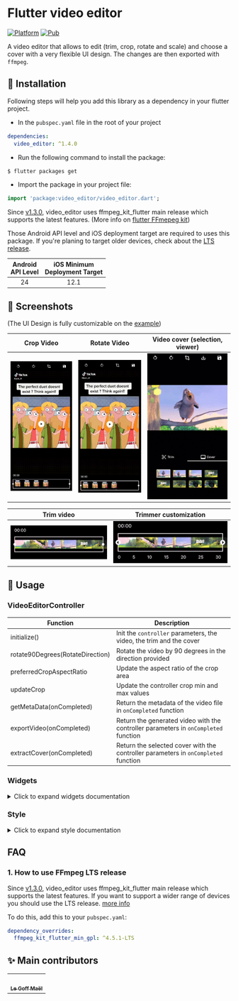 # Flutter video editor

[![Platform](https://img.shields.io/badge/Platform-Flutter-yellow.svg)](https://flutter.io)
[![Pub](https://img.shields.io/pub/v/video_editor.svg?logo=flutter&color=blue&style=flat-square)](https://pub.dev/packages/video_editor)

A video editor that allows to edit (trim, crop, rotate and scale) and choose a cover with a very flexible UI design.
The changes are then exported with `ffmpeg`.

## 📖 Installation

Following steps will help you add this library as a dependency in your flutter project.

- In the `pubspec.yaml` file in the root of your project

```yaml
dependencies:
  video_editor: ^1.4.0
```

- Run the following command to install the package:

```bash
$ flutter packages get
```

- Import the package in your project file:

```dart
import 'package:video_editor/video_editor.dart';
```

Since [v1.3.0](https://github.com/seel-channel/video_editor/releases/tag/v1.3.0), video_editor uses ffmpeg_kit_flutter main release which supports the latest features. (More info on [flutter FFmepeg kit](https://github.com/tanersener/ffmpeg-kit/tree/main/flutter/flutter))

Those Android API level and iOS deployment target are required to uses this package. If you're planing to target older devices, check about the [LTS release](#1-how-to-use-ffmpeg-lts-release).

<table>
<thead>
<tr>
<th align="center">Android<br>API Level</th>
<th align="center">iOS Minimum<br>Deployment Target</th>
</tr>
</thead>
<tbody>
<tr>
<td align="center">24</td>
<td align="center">12.1</td>
</tr>
</tbody>
</table>

## 📸 Screenshots
(The UI Design is fully customizable on the [example](https://pub.dev/packages/video_editor/example))

| Crop Video                          | Rotate Video                          | Video cover (selection, viewer)       |
| ----------------------------------- | ------------------------------------- | ------------------------------------- |
| ![](./assets/readme/crop_video.gif) | ![](./assets/readme/rotate_video.gif) | ![](./assets/readme/cover_viewer.gif) |

| Trim video                              | Trimmer customization                       |
| --------------------------------------- |  ------------------------------------------ |
| ![](./assets/readme/new_trim_video.gif) | ![](./assets/readme/new_trimmer_icons.gif)  |

## 👀 Usage

### VideoEditorController

| Function                         | Description                       |
| -------------------------------- | --------------------------------- |
| initialize()                     | Init the `controller` parameters, the video, the trim and the cover |
| rotate90Degrees(RotateDirection) | Rotate the video by 90 degrees in the direction provided            |
| preferredCropAspectRatio         | Update the aspect ratio of the crop area                            |
| updateCrop                       | Update the controller crop min and max values                       |
| getMetaData(onCompleted)         | Return the metadata of the video file in `onCompleted` function     |
| exportVideo(onCompleted)         | Return the generated video with the controller parameters in `onCompleted` function |
| extractCover(onCompleted)        | Return the selected cover with the controller parameters in `onCompleted` function  |

### Widgets

<details>
  <summary>Click to expand widgets documentation</summary>

####  Crop
##### 1. CropGridViewer

This widget is used to enable the crop actions on top of the video, or only to preview the cropped result.

| Param                            | Description                       |
| -------------------------------- | --------------------------------- |
| required VideoEditorController controller | The `controller` param is mandatory so every change in the controller settings will propagate in the crop view |
| bool showGrid = true | The `showGrid` param specifies whether the crop action can be triggered and if the crop grid is shown, set this param to `false` to display the preview of the cropped video |
| double horizontalMargin = 0.0 | The `horizontalMargin` param need to be specify when there is a margin outside the crop view, so in case of a change the new layout can be computed properly (i.e after a rotation) |

#### Trimmer

##### 1. TrimSlider

Display the trimmer containing video thumbnails with rotation and crop parameters.

| Param                            | Description                       |
| -------------------------------- | --------------------------------- |
| required VideoEditorController controller | The `controller` param is mandatory so every change in the controller settings will propagate in the trim slider view |
| double height = 0.0 | The `height` param specifies the height of the generated thumbnails |
| double quality = 10 | The `quality` param specifies the quality of the generated thumbnails, from 0 to 100 ([more info](https://pub.dev/packages/video_thumbnail)) |
| double horizontalMargin = 0.0 | The `horizontalMargin` param specifies the horizontal space to set around the slider. It is important when the trim can be dragged (`controller.maxDuration` < `controller.videoDuration`) |
| Widget? child | The `child` param can be specify to display a widget below this one (e.g: TrimTimeline) |

##### 2. TrimTimeline

Display the video timeline.

| Param                            | Description                       |
| -------------------------------- | --------------------------------- |
| required VideoEditorController controller | The `controller` param is mandatory so depending on the `controller.maxDuration`, the generated timeline will be different |
| double secondGap = 5 | The `secondGap` param specifies time gap in second between every points of the timeline |
| EdgeInsets margin = EdgeInsets.zero | The `margin` param specifies the space surrounding the timeline |

#### Cover
##### 1. CoverSelection

Display a couple of generated covers with rotation and crop parameters to updated the selected cover.

| Param                            | Description                       |
| -------------------------------- | --------------------------------- |
| required VideoEditorController controller | The `controller` param is mandatory so every change in the controller settings will propagate in the cover selection view |
| double height = 0.0 | The `height` param specifies the height of the generated thumbnails |
| double quality = 10 | The `quality` param specifies the quality of the generated thumbnails, from 0 to 100 ([more info](https://pub.dev/packages/video_thumbnail)) |
| double horizontalMargin = 0.0 | The `horizontalMargin` param need to be specify when there is a margin outside the crop view, so in case of a change the new layout can be computed properly. |
| int quantity = 5 | The `quantity` param specifies the quantity of thumbnails to generate |

##### 2. CoverViewer

Display the selected cover with rotation and crop parameters.

| Param                            | Description                       |
| -------------------------------- | --------------------------------- |
| required VideoEditorController controller | The `controller` param is mandatory so every change in the controller settings will propagate the crop parameters in the cover view |
| String noCoverText = 'No selection' | The `noCoverText` param specifies the text to display when selectedCover is `null` |

</details>

### Style

<details>
  <summary>Click to expand style documentation</summary>

#### 1. CropStyle

You can create your own CropStyle class to customize the CropGridViewer appareance.

| Param                            | Description                       |
| -------------------------------- | --------------------------------- |
| Color croppingBackground = Colors.black.withOpacity(0.48) | The `croppingBackground` param specifies the color of the paint area outside the crop area when copping |
| Color background = Colors.black | The `background` param specifies the color of the paint area outside the crop area when not copping |
| double gridLineWidth = 1 | The `gridLineWidth` param specifies the width of the crop lines |
| Color gridLineColor = Colors.white | The `gridLineColor` param specifies the color of the crop lines |
| int gridSize = 3 | The `gridSize` param specifies the quantity of columns and rows in the crop view |
| Color boundariesColor = Colors.white | The `boundariesColor` param specifies the color of the crop area's corner |
| double boundariesLength = 20 | The `boundariesLength` param specifies the length of the crop area's corner |
| double boundariesWidth = 5 | The `boundariesWidth` param specifies the width of the crop area's corner |

#### 2. TrimStyle

You can create your own TrimStyle class to customize the TrimSlider appareance.

| Param                            | Description                       |
| -------------------------------- | --------------------------------- |
| Color background = Colors.black.withOpacity(0.6) | The `background` param specifies the color of the paint area outside the trimmed area |
| Color positionLineColor = Colors.red | The `positionLineColor` param specifies the color of the line showing the video position |
| double positionLineWidth = 2 | The `positionLineWidth` param specifies the width  of the line showing the video position |
| Color lineColor = Colors.white | The `lineColor` param specifies the color of the borders around the trimmed area |
| double lineWidth = 2 | The `lineWidth` param specifies the width of the borders around the trimmed area |
| Color iconColor = Colors.black | The `iconColor` param specifies the color of the icons on the trimmed area's edges |
| double circleSize = 8 | The `circleSize` param specifies the size of the circle behind the icons on the trimmed area's edges |
| double iconSize = 25 | The `iconSize` param specifies the size of the icon on the trimmed area's edges |
| IconData? leftIcon = Icons.arrow_left | The `leftIcon` param specifies the icon to show on the left edge of the trimmed area |
| IconData? rightIcon = Icons.arrow_right | The `rightIcon` param specifies the icon to show on the right edge of the trimmed area |

#### 3. CoverStyle

You can create your own CoverStyle class to customize the CoverSelection appareance.

| Param                            | Description                       |
| -------------------------------- | --------------------------------- |
| Color selectedBorderColor = Colors.white | The `selectedBorderColor` param specifies the color of the border around the selected cover thumbnail |
| double selectedBorderWidth = 2 | The `selectedBorderWidth` param specifies the width of the border around the selected cover thumbnail |

</details>

## FAQ

### 1. How to use FFmpeg LTS release

Since [v1.3.0](https://github.com/seel-channel/video_editor/releases/tag/v1.3.0), video_editor uses ffmpeg_kit_flutter main release which supports the latest features. If you want to support a wider range of devices you should use the LTS release. [more info](https://github.com/tanersener/ffmpeg-kit#10-lts-releases)


To do this, add this to your `pubspec.yaml`:
```yaml
dependency_overrides:
  ffmpeg_kit_flutter_min_gpl: ^4.5.1-LTS
```

## ✨ Main contributors

<table>
  <tr>
    <td align="center"><a href="https://github.com/LeGoffMael"><img src="https://avatars.githubusercontent.com/u/22376981?v=4?s=200" width="100px;" alt=""/><br/><sub><b>Le Goff Maël</b></sub></a></td>
  </tr>
</table>
<br/>
